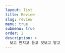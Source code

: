 ```yaml
---
layout: list
title: Review
slug: review
menu: true
submenu: true
order: 2
description: >
  보고 만지고 듣고 맛보고 맡고
---
```

